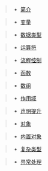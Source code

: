 > - [ 简介](JavaScript/ch01)
>

> - [变量](JavaScript/ch02)

> - [ 数据类型](JavaScript/ch03)

> - [运算符](JavaScript/ch04)

> - [ 流程控制](JavaScript/ch05)

> - [函数](JavaScript/ch06)

> - [数组](JavaScript/ch07)

> - [作用域](JavaScript/ch08)

> - [声明提升](JavaScript/ch09)

> - [对象](JavaScript/ch10)

> - [内置对象](JavaScript/ch11)

> - [复杂类型](JavaScript/ch12)

> - [异常处理](JavaScript/ch13)

